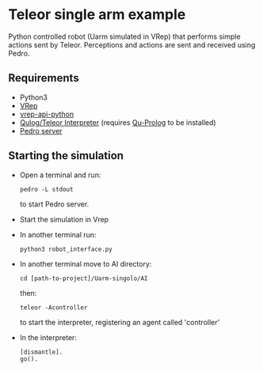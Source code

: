 # Teleor single arm example 

Python controlled robot (Uarm simulated in VRep) that performs simple actions sent by Teleor. Perceptions
and actions are sent and received using Pedro.

## Requirements
-   Python3
-   [VRep](http://www.coppeliarobotics.com/downloads.html)
-   [vrep-api-python](https://github.com/Troxid/vrep-api-python)
-   [Qulog/Teleor Interpreter](http://staff.itee.uq.edu.au/pjr/HomePages/QulogHome.html) (requires [Qu-Prolog](http://staff.itee.uq.edu.au/pjr/HomePages/QuPrologHome.html) to be installed)
-   [Pedro server](http://staff.itee.uq.edu.au/pjr/HomePages/PedroHome.html)

## Starting the simulation

-   Open a terminal and run:

        pedro -L stdout

    to start Pedro server.
-   Start the simulation in Vrep
-   In another terminal run:
        
        python3 robot_interface.py
        
-   In another terminal move to AI directory:

        cd [path-to-project]/Uarm-singolo/AI
        
    then:
    
        teleor -Acontroller
       
    to start the interpreter, registering an agent called 'controller'
-   In the interpreter:

        [dismantle].
        go().
